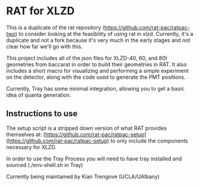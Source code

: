 # RAT for XLZD

This is a duplicate of the rat repository (https://github.com/rat-pac/ratpac-two) to consider looking at the feasibility of using rat in xlzd. Currently, it's a duplicate and not a fork because it's very much in the early stages and not clear how far we'll go with this.

This project includes all of the json files for XLZD-40, 60, and 80t geometries from baccarat in order to build their geometries in RAT. It also includes a short macro for visualizing and performing a simple experiment on the detector, along with the code used to generate the PMT positions.

Currently, Tray has some minimal integration, allowing you to get a basic idea of quanta generation. 

## Instructions to use

The setup script is a stripped down version of what RAT provides themselves at: [https://github.com/rat-pac/ratpac-setup](https://github.com/rat-pac/ratpac-setup) to only include the components necessary for XLZD.

In order to use the Tray Process you will need to have tray installed and sourced (./env-shell.sh in Tray)

Currently being maintained by Kian Trengove (UCLA/UAlbany)
